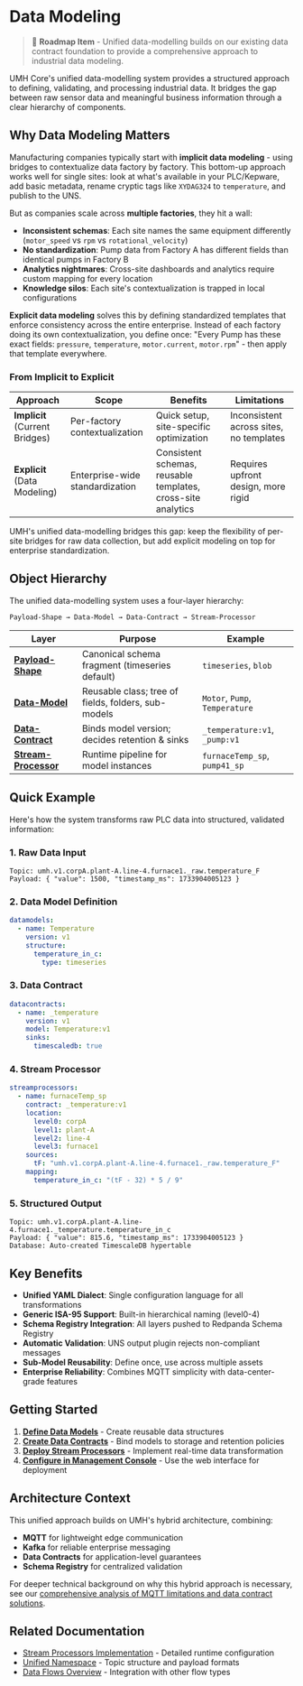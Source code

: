 # Data Modeling

> 🚧 **Roadmap Item** - Unified data-modelling builds on our existing data contract foundation to provide a comprehensive approach to industrial data modeling.

UMH Core's unified data-modelling system provides a structured approach to defining, validating, and processing industrial data. It bridges the gap between raw sensor data and meaningful business information through a clear hierarchy of components.

## Why Data Modeling Matters

Manufacturing companies typically start with **implicit data modeling** - using bridges to contextualize data factory by factory. This bottom-up approach works well for single sites: look at what's available in your PLC/Kepware, add basic metadata, rename cryptic tags like `XYDAG324` to `temperature`, and publish to the UNS.

But as companies scale across **multiple factories**, they hit a wall:

- **Inconsistent schemas**: Each site names the same equipment differently (`motor_speed` vs `rpm` vs `rotational_velocity`)
- **No standardization**: Pump data from Factory A has different fields than identical pumps in Factory B
- **Analytics nightmares**: Cross-site dashboards and analytics require custom mapping for every location
- **Knowledge silos**: Each site's contextualization is trapped in local configurations

**Explicit data modeling** solves this by defining standardized templates that enforce consistency across the entire enterprise. Instead of each factory doing its own contextualization, you define once: "Every Pump has these exact fields: `pressure`, `temperature`, `motor.current`, `motor.rpm`" - then apply that template everywhere.

### From Implicit to Explicit

| Approach | Scope | Benefits | Limitations |
|----------|--------|----------|-------------|
| **Implicit** (Current Bridges) | Per-factory contextualization | Quick setup, site-specific optimization | Inconsistent across sites, no templates |
| **Explicit** (Data Modeling) | Enterprise-wide standardization | Consistent schemas, reusable templates, cross-site analytics | Requires upfront design, more rigid |

UMH's unified data-modelling bridges this gap: keep the flexibility of per-site bridges for raw data collection, but add explicit modeling on top for enterprise standardization.

## Object Hierarchy

The unified data-modelling system uses a four-layer hierarchy:

```
Payload-Shape → Data-Model → Data-Contract → Stream-Processor
```

| Layer | Purpose | Example |
|-------|---------|---------|
| **[Payload-Shape](data-models.md#payload-shapes)** | Canonical schema fragment (timeseries default) | `timeseries`, `blob` |
| **[Data-Model](data-models.md)** | Reusable class; tree of fields, folders, sub-models | `Motor`, `Pump`, `Temperature` |
| **[Data-Contract](data-contracts.md)** | Binds model version; decides retention & sinks | `_temperature:v1`, `_pump:v1` |
| **[Stream-Processor](stream-processors.md)** | Runtime pipeline for model instances | `furnaceTemp_sp`, `pump41_sp` |

## Quick Example

Here's how the system transforms raw PLC data into structured, validated information:

### 1. Raw Data Input
```
Topic: umh.v1.corpA.plant-A.line-4.furnace1._raw.temperature_F
Payload: { "value": 1500, "timestamp_ms": 1733904005123 }
```

### 2. Data Model Definition
```yaml
datamodels:
  - name: Temperature
    version: v1
    structure:
      temperature_in_c:
        type: timeseries
```

### 3. Data Contract
```yaml
datacontracts:
  - name: _temperature
    version: v1
    model: Temperature:v1
    sinks:
      timescaledb: true
```

### 4. Stream Processor
```yaml
streamprocessors:
  - name: furnaceTemp_sp
    contract: _temperature:v1
    location:
      level0: corpA
      level1: plant-A
      level2: line-4
      level3: furnace1
    sources:
      tF: "umh.v1.corpA.plant-A.line-4.furnace1._raw.temperature_F"
    mapping:
      temperature_in_c: "(tF - 32) * 5 / 9"
```

### 5. Structured Output
```
Topic: umh.v1.corpA.plant-A.line-4.furnace1._temperature.temperature_in_c
Payload: { "value": 815.6, "timestamp_ms": 1733904005123 }
Database: Auto-created TimescaleDB hypertable
```

## Key Benefits

- **Unified YAML Dialect**: Single configuration language for all transformations
- **Generic ISA-95 Support**: Built-in hierarchical naming (level0-4)
- **Schema Registry Integration**: All layers pushed to Redpanda Schema Registry
- **Automatic Validation**: UNS output plugin rejects non-compliant messages
- **Sub-Model Reusability**: Define once, use across multiple assets
- **Enterprise Reliability**: Combines MQTT simplicity with data-center-grade features

## Getting Started

1. **[Define Data Models](data-models.md)** - Create reusable data structures
2. **[Create Data Contracts](data-contracts.md)** - Bind models to storage and retention policies  
3. **[Deploy Stream Processors](stream-processors.md)** - Implement real-time data transformation
4. **[Configure in Management Console](../data-flows/stream-processor-upcoming.md#management-console)** - Use the web interface for deployment

## Architecture Context

This unified approach builds on UMH's hybrid architecture, combining:

- **MQTT** for lightweight edge communication
- **Kafka** for reliable enterprise messaging  
- **Data Contracts** for application-level guarantees
- **Schema Registry** for centralized validation

For deeper technical background on why this hybrid approach is necessary, see our [comprehensive analysis of MQTT limitations and data contract solutions](https://learn.umh.app/blog/what-is-mqtt-why-most-mqtt-explanations-suck-and-our-attempt-to-fix-them/).

## Related Documentation

- [Stream Processors Implementation](../data-flows/stream-processor-upcoming.md) - Detailed runtime configuration
- [Unified Namespace](../unified-namespace/README.md) - Topic structure and payload formats
- [Data Flows Overview](../data-flows/README.md) - Integration with other flow types 